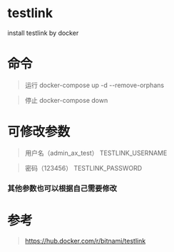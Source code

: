 # testlink
install testlink by docker

# 命令

> 运行 docker-compose up -d --remove-orphans

> 停止 docker-compose down


# 可修改参数

> 用户名（admin_ax_test） TESTLINK_USERNAME

> 密码（123456） TESTLINK_PASSWORD

### 其他参数也可以根据自己需要修改


# 参考
> https://hub.docker.com/r/bitnami/testlink
